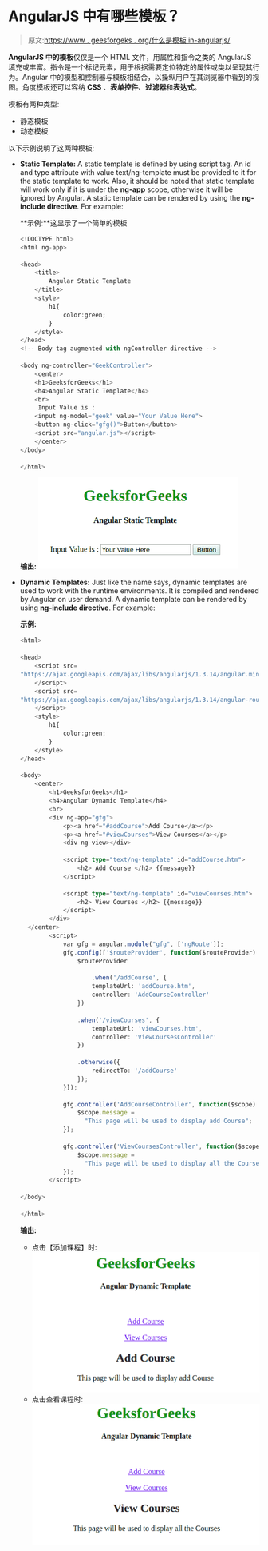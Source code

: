 # AngularJS 中有哪些模板？

> 原文:[https://www . geesforgeks . org/什么是模板 in-angularjs/](https://www.geeksforgeeks.org/what-are-templates-in-angularjs/)

**AngularJS 中的模板**仅仅是一个 HTML 文件，用属性和指令之类的 AngularJS 填充或丰富。指令是一个标记元素，用于根据需要定位特定的属性或类以呈现其行为。Angular 中的模型和控制器与模板相结合，以操纵用户在其浏览器中看到的视图。角度模板还可以容纳 **CSS** 、**表单控件**、**过滤器**和**表达式**。

模板有两种类型:

*   静态模板
*   动态模板

以下示例说明了这两种模板:

*   **Static Template:** A static template is defined by using script tag. An id and type attribute with value text/ng-template must be provided to it for the static template to work. Also, it should be noted that static template will work only if it is under the **ng-app** scope, otherwise it will be ignored by Angular.
    A static template can be rendered by using the **ng-include directive**. For example:

    **示例:**这显示了一个简单的模板

    ```ts
    <!DOCTYPE html>
    <html ng-app>

    <head>
        <title>
            Angular Static Template
        </title>
        <style>
            h1{
                color:green;
            }
        </style>
    </head>
    <!-- Body tag augmented with ngController directive -->

    <body ng-controller="GeekController">
        <center>
        <h1>GeeksforGeeks</h1>
        <h4>Angular Static Template</h4>
        <br> 
         Input Value is :
        <input ng-model="geek" value="Your Value Here">
        <button ng-click="gfg()">Button</button>
        <script src="angular.js"></script>
        </center>
    </body>

    </html>
    ```

    **输出:** ![](img/adc9198aee5d050d06281ca912e51532.png)

*   **Dynamic Templates:** Just like the name says, dynamic templates are used to work with the runtime environments. It is compiled and rendered by Angular on user demand. A dynamic template can be rendered by using **ng-include directive**. For example:

    **示例:**

    ```ts
    <html>

    <head>
        <script src=
    "https://ajax.googleapis.com/ajax/libs/angularjs/1.3.14/angular.min.js">
        </script>
        <script src=
    "https://ajax.googleapis.com/ajax/libs/angularjs/1.3.14/angular-route.min.js">
        </script>
        <style>
            h1{
                color:green;
            }
        </style>
    </head>

    <body>
        <center>
            <h1>GeeksforGeeks</h1>
            <h4>Angular Dynamic Template</h4>
            <br>
            <div ng-app="gfg">
                <p><a href="#addCourse">Add Course</a></p>
                <p><a href="#viewCourses">View Courses</a></p>
                <div ng-view></div>

                <script type="text/ng-template" id="addCourse.htm">
                    <h2> Add Course </h2> {{message}}
                </script>

                <script type="text/ng-template" id="viewCourses.htm">
                    <h2> View Courses </h2> {{message}}
                </script>
            </div>
      </center>
            <script>
                var gfg = angular.module("gfg", ['ngRoute']);
                gfg.config(['$routeProvider', function($routeProvider) {
                    $routeProvider

                        .when('/addCourse', {
                        templateUrl: 'addCourse.htm',
                        controller: 'AddCourseController'
                    })

                    .when('/viewCourses', {
                        templateUrl: 'viewCourses.htm',
                        controller: 'ViewCoursesController'
                    })

                    .otherwise({
                        redirectTo: '/addCourse'
                    });
                }]);

                gfg.controller('AddCourseController', function($scope) {
                    $scope.message = 
                      "This page will be used to display add Course";
                });

                gfg.controller('ViewCoursesController', function($scope) {
                    $scope.message = 
                      "This page will be used to display all the Courses";
                });
            </script>

    </body>

    </html>
    ```

    **输出:**

    *   点击【添加课程】时:
        ![](img/0bfcf460a02a8374fa577feb16f8a97f.png)
    *   点击查看课程时:
        ![](img/45ccfbc843152b07d385ddc55f20e6ee.png)